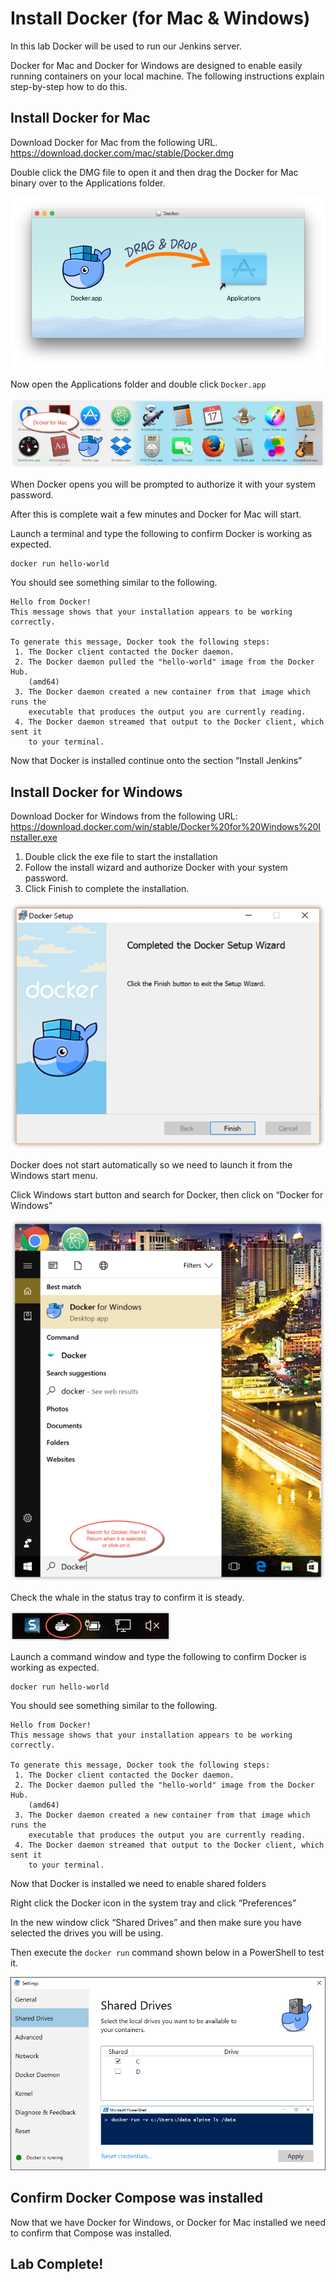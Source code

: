 # Install Docker (for Mac & Windows)
In this lab Docker will be used to run our Jenkins server.  

Docker for Mac and Docker for Windows are designed to enable easily running containers on your local machine.  The following instructions explain step-by-step how to do this. 

## Install Docker for Mac
Download Docker for Mac from the following URL. 
https://download.docker.com/mac/stable/Docker.dmg

Double click the DMG file to open it and then drag the Docker for Mac binary over to the Applications folder. 

![](index/240A5450-4C5A-484D-9364-A003B9B59160.png)

Now open the Applications folder and double click `Docker.app` 

![](index/692A4A48-432E-4319-B71D-7A1C47FCF137.png)

When Docker opens you will be prompted to authorize it with your system password. 

After this is complete wait a few minutes and Docker for Mac will start. 

Launch a terminal and type the following to confirm Docker is working as expected. 

```
docker run hello-world
```

You should see something similar to the following. 

```
Hello from Docker!
This message shows that your installation appears to be working correctly.

To generate this message, Docker took the following steps:
 1. The Docker client contacted the Docker daemon.
 2. The Docker daemon pulled the "hello-world" image from the Docker Hub.
    (amd64)
 3. The Docker daemon created a new container from that image which runs the
    executable that produces the output you are currently reading.
 4. The Docker daemon streamed that output to the Docker client, which sent it
    to your terminal.
```

Now that Docker is installed continue onto the section “Install Jenkins” 

## Install Docker for Windows
Download Docker for Windows from the following URL: 
https://download.docker.com/win/stable/Docker%20for%20Windows%20Installer.exe

1. Double click the exe file to start the installation
2. Follow the install wizard and authorize Docker with your system password. 
3. Click Finish to complete the installation. 


![](index/EE0E0E8D-6FC5-422D-AFCA-BF799B5487A6.png)

Docker does not start automatically so we need to launch it from the Windows start menu.  

Click Windows start button and search for Docker, then click on “Docker for Windows” 

![](index/C6C32BFE-468D-4CF1-8C33-C53785BD1897.png)

Check the whale in the status tray to confirm it is steady. 

![](index/3CAE3670-1819-4FC8-B8C3-7FCB014DDB84.png)

Launch a command window and type the following to confirm Docker is working as expected. 
```
docker run hello-world 
```

You should see something similar to the following. 

```
Hello from Docker!
This message shows that your installation appears to be working correctly.

To generate this message, Docker took the following steps:
 1. The Docker client contacted the Docker daemon.
 2. The Docker daemon pulled the "hello-world" image from the Docker Hub.
    (amd64)
 3. The Docker daemon created a new container from that image which runs the
    executable that produces the output you are currently reading.
 4. The Docker daemon streamed that output to the Docker client, which sent it
    to your terminal.
```

Now that Docker is installed we need to enable shared folders 

Right click the Docker icon in the system tray and click “Preferences” 

In the new window click “Shared Drives” and then make sure you have selected the drives you will be using. 

Then execute the `docker run` command shown below in a PowerShell to test it. 

![](index/A8537664-FEF4-4B61-9DB5-CD5D1584E099.png)

## Confirm Docker Compose was installed 
Now that we have Docker for Windows, or Docker for Mac installed we need to confirm that Compose was installed. 


## Lab Complete! 